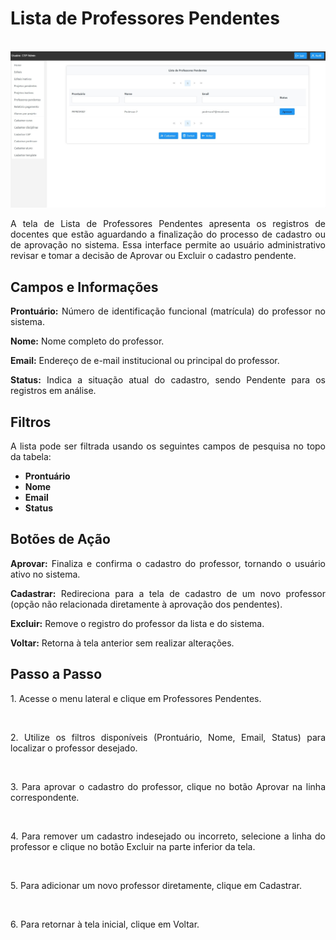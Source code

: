 # Lista de Professores Pendentes
<p align="center">
  <img src="/csp/imagens_csp/professor_pendente_csp.jpg" alt="Tela Lista de Professores Pendentes (CSP)" width="600">
</p>

<p align="justify">
A tela de Lista de Professores Pendentes apresenta os registros de docentes que estão aguardando a finalização do processo de cadastro ou de aprovação no sistema. Essa interface permite ao usuário administrativo revisar e tomar a decisão de Aprovar ou Excluir o cadastro pendente.
</p>

## Campos e Informações
<p align="justify">
<b>Prontuário:</b> Número de identificação funcional (matrícula) do professor no sistema.
</p>

<p align="justify">
<b>Nome:</b> Nome completo do professor.
</p>

<p align="justify">
<b>Email:</b> Endereço de e-mail institucional ou principal do professor.
</p>

<p align="justify">
<b>Status:</b> Indica a situação atual do cadastro, sendo Pendente para os registros em análise.
</p>

## Filtros
<p align="justify">
A lista pode ser filtrada usando os seguintes campos de pesquisa no topo da tabela:
</p>
<ul>
<li><b>Prontuário</b></li>
<li><b>Nome</b></li>
<li><b>Email</b></li>
<li><b>Status</b></li>
</ul>

## Botões de Ação
<p align="justify">
<b>Aprovar:</b> Finaliza e confirma o cadastro do professor, tornando o usuário ativo no sistema.
</p>

<p align="justify">
<b>Cadastrar:</b> Redireciona para a tela de cadastro de um novo professor (opção não relacionada diretamente à aprovação dos pendentes).
</p>

<p align="justify">
<b>Excluir:</b> Remove o registro do professor da lista e do sistema.
</p>

<p align="justify">
<b>Voltar:</b> Retorna à tela anterior sem realizar alterações.
</p>

## Passo a Passo
<p align="justify">1. Acesse o menu lateral e clique em Professores Pendentes.</p>  
<p align="justify">2. Utilize os filtros disponíveis (Prontuário, Nome, Email, Status) para localizar o professor desejado.</p>  
<p align="justify">3. Para aprovar o cadastro do professor, clique no botão Aprovar na linha correspondente.</p>  
<p align="justify">4. Para remover um cadastro indesejado ou incorreto, selecione a linha do professor e clique no botão Excluir na parte inferior da tela.</p>  
<p align="justify">5. Para adicionar um novo professor diretamente, clique em Cadastrar.</p>  
<p align="justify">6. Para retornar à tela inicial, clique em Voltar.</p>